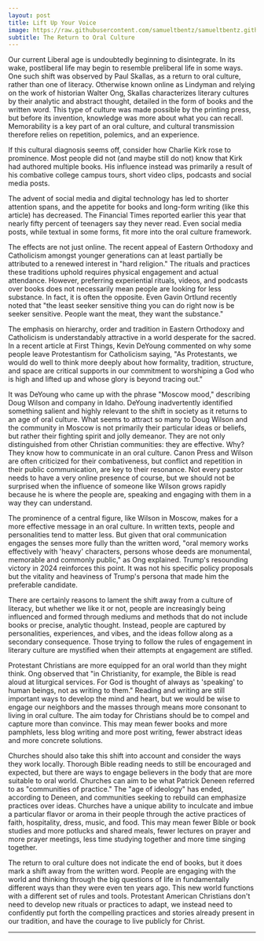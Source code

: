 ```yaml
---
layout: post
title: Lift Up Your Voice
image: https://raw.githubusercontent.com/samueltbentz/samueltbentz.github.io/master/images/benton.jpg
subtitle: The Return to Oral Culture
---
```


Our current Liberal age is undoubtedly beginning to disintegrate. In its wake, postliberal life may begin to resemble preliberal life in some ways. One such shift was observed by Paul Skallas, as a return to oral culture, rather than one of literacy. Otherwise known online as Lindyman and relying on the work of historian Walter Ong, Skallas characterizes literary cultures by their analytic and abstract thought, detailed in the form of books and the written word. This type of culture was made possible by the printing press, but before its invention, knowledge was more about what you can recall. Memorability is a key part of an oral culture, and cultural transmission therefore relies on repetition, polemics, and an experience.

If this cultural diagnosis seems off, consider how Charlie Kirk rose to prominence. Most people did not (and maybe still do not) know that Kirk had authored multiple books. His influence instead was primarily a result of his combative college campus tours, short video clips, podcasts and social media posts.

The advent of social media and digital technology has led to shorter attention spans, and the appetite for books and long-form writing (like this article) has decreased. The Financial Times reported earlier this year that nearly fifty percent of teenagers say they never read. Even social media posts, while textual in some forms, fit more into the oral culture framework.

The effects are not just online. The recent appeal of Eastern Orthodoxy and Catholicism amongst younger generations can at least partially be attributed to a renewed interest in "hard religion." The rituals and practices these traditions uphold requires physical engagement and actual attendance. However, preferring experiential rituals, videos, and podcasts over books does not necessarily mean people are looking for less substance. In fact, it is often the opposite. Even Gavin Ortlund recently noted that "the least seeker sensitive thing you can do right now is be seeker sensitive. People want the meat, they want the substance."

The emphasis on hierarchy, order and tradition in Eastern Orthodoxy and Catholicism is understandably attractive in a world desperate for the sacred. In a recent article at First Things, Kevin DeYoung commented on why some people leave Protestantism for Catholicism saying, "As Protestants, we would do well to think more deeply about how formality, tradition, structure, and space are critical supports in our commitment to worshiping a God who is high and lifted up and whose glory is beyond tracing out."

It was DeYoung who came up with the phrase "Moscow mood," describing Doug Wilson and company in Idaho. DeYoung inadvertently identified something salient and highly relevant to the shift in society as it returns to an age of oral culture. What seems to attract so many to Doug Wilson and the community in Moscow is not primarily their particular ideas or beliefs, but rather their fighting spirit and jolly demeanor. They are not only distinguished from other Christian communities: they are effective. Why? They know how to communicate in an oral culture. Canon Press and Wilson are often criticized for their combativeness, but conflict and repetition in their public communication, are key to their resonance. Not every pastor needs to have a very online presence of course, but we should not be surprised when the influence of someone like Wilson grows rapidly because he is where the people are, speaking and engaging with them in a way they can understand.

The prominence of a central figure, like Wilson in Moscow, makes for a more effective message in an oral culture. In written texts, people and personalities tend to matter less. But given that oral communication engages the senses more fully than the written word, "oral memory works effectively with 'heavy' characters, persons whose deeds are monumental, memorable and commonly public," as Ong explained. Trump's resounding victory in 2024 reinforces this point. It was not his specific policy proposals but the vitality and heaviness of Trump's persona that made him the preferable candidate.

There are certainly reasons to lament the shift away from a culture of literacy, but whether we like it or not, people are increasingly being influenced and formed through mediums and methods that do not include books or precise, analytic thought. Instead, people are captured by personalities, experiences, and vibes, and the ideas follow along as a secondary consequence. Those trying to follow the rules of engagement in literary culture are mystified when their attempts at engagement are stifled.

Protestant Christians are more equipped for an oral world than they might think. Ong observed that "in Christianity, for example, the Bible is read aloud at liturgical services. For God is thought of always as 'speaking' to human beings, not as writing to them." Reading and writing are still important ways to develop the mind and heart, but we would be wise to engage our neighbors and the masses through means more consonant to living in oral culture. The aim today for Christians should be to compel and capture more than convince. This may mean fewer books and more pamphlets, less blog writing and more post writing, fewer abstract ideas and more concrete solutions.

Churches should also take this shift into account and consider the ways they work locally. Thorough Bible reading needs to still be encouraged and expected, but there are ways to engage believers in the body that are more suitable to oral world. Churches can aim to be what Patrick Deneen referred to as "communities of practice." The "age of ideology" has ended, according to Deneen, and communities seeking to rebuild can emphasize practices over ideas. Churches have a unique ability to inculcate and imbue a particular flavor or aroma in their people through the active practices of faith, hospitality, dress, music, and food. This may mean fewer Bible or book studies and more potlucks and shared meals, fewer lectures on prayer and more prayer meetings, less time studying together and more time singing together.

The return to oral culture does not indicate the end of books, but it does mark a shift away from the written word. People are engaging with the world and thinking through the big questions of life in fundamentally different ways than they were even ten years ago. This new world functions with a different set of rules and tools. Protestant American Christians don't need to develop new rituals or practices to adapt, we instead need to confidently put forth the compelling practices and stories already present in our tradition, and have the courage to live publicly for Christ.

***
